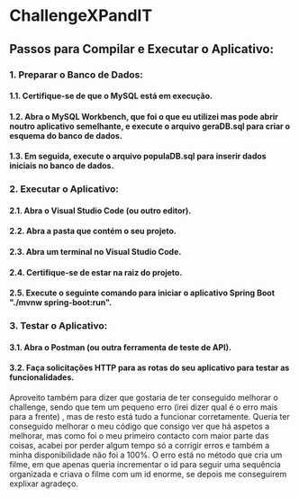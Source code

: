 # ChallengeXPandIT

## Passos para Compilar e Executar o Aplicativo:
### 1. Preparar o Banco de Dados:
#### 1.1. Certifique-se de que o MySQL está em execução.
#### 1.2. Abra o MySQL Workbench, que foi o que eu utilizei mas pode abrir noutro aplicativo semelhante, e execute o arquivo geraDB.sql para criar o esquema do banco de dados.
#### 1.3. Em seguida, execute o arquivo populaDB.sql para inserir dados iniciais no banco de dados.
### 2. Executar o Aplicativo:
#### 2.1. Abra o Visual Studio Code (ou outro editor).
#### 2.2. Abra a pasta que contém o seu projeto.
#### 2.3. Abra um terminal no Visual Studio Code.
#### 2.4. Certifique-se de estar na raiz do projeto.
#### 2.5. Execute o seguinte comando para iniciar o aplicativo Spring Boot "./mvnw spring-boot:run".
### 3. Testar o Aplicativo:
#### 3.1. Abra o Postman (ou outra ferramenta de teste de API).
#### 3.2. Faça solicitações HTTP para as rotas do seu aplicativo para testar as funcionalidades.

Aproveito também para dizer que gostaria de ter conseguido melhorar o challenge, sendo que tem um pequeno erro (irei dizer qual é o erro mais para a frente) , mas de resto está tudo a funcionar corretamente. Queria ter conseguido melhorar o meu código que consigo ver que há aspetos a melhorar, mas como foi o meu primeiro contacto com maior parte das coisas, acabei por perder algum tempo só a corrigir erros e também a minha disponibilidade não foi a 100%.
O erro está no método que cria um filme, em que apenas queria incrementar o id para seguir uma sequência organizada e criava o filme com um id enorme, se depois me conseguirem explixar agradeço.
